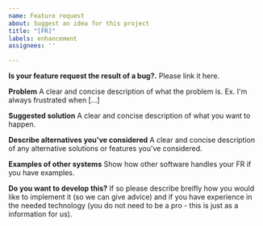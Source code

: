 ```yaml
---
name: Feature request
about: Suggest an idea for this project
title: "[FR]"
labels: enhancement
assignees: ''

---
```


**Is your feature request the result of a bug?.**
Please link it here.

**Problem**
A clear and concise description of what the problem is. Ex. I'm always frustrated when [...]

**Suggested solution**
A clear and concise description of what you want to happen.

**Describe alternatives you've considered**
A clear and concise description of any alternative solutions or features you've considered.

**Examples of other systems**
Show how other software handles your FR if you have examples.

**Do you want to develop this?**
If so please describe breifly how you would like to implement it (so we can give advice) and if you have experience in the needed technology (you do not need to be a pro - this is just as a information for us).
